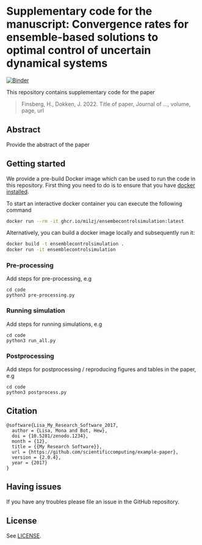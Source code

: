 # Supplementary code for the manuscript: Convergence rates for ensemble-based solutions to optimal control of uncertain dynamical systems
[![Binder](https://mybinder.org/badge_logo.svg)](https://mybinder.org/v2/gh/scientificcomputing/example-paper/HEAD)

This repository contains supplementary code for the paper
> Finsberg, H., Dokken, J. 2022.
> Title of paper, Journal of ..., volume, page, url


## Abstract
Provide the abstract of the paper

## Getting started

We provide a pre-build Docker image which can be used to run the code in this repository. First thing you need to do is to ensure that you have [docker installed](https://docs.docker.com/get-docker/).

To start an interactive docker container you can execute the following command

```bash
docker run --rm -it ghcr.io/milzj/ensembecontrolsimulation:latest
```

Alternatively, you can build a docker image locally and subsequently run it:

```bash
docker build -t ensemblecontrolsimulation .
docker run -it ensemblecontrolsimulation
```

### Pre-processing
Add steps for pre-processing, e.g

```
cd code
python3 pre-processing.py
```

### Running simulation
Add steps for running simulations, e.g

```
cd code
python3 run_all.py
```


### Postprocessing
Add steps for postprocessing / reproducing figures and tables in the paper, e.g

```
cd code
python3 postprocess.py
```

## Citation

```
@software{Lisa_My_Research_Software_2017,
  author = {Lisa, Mona and Bot, Hew},
  doi = {10.5281/zenodo.1234},
  month = {12},
  title = {{My Research Software}},
  url = {https://github.com/scientificcomputing/example-paper},
  version = {2.0.4},
  year = {2017}
}
```


## Having issues
If you have any troubles please file an issue in the GitHub repository.

## License

See [LICENSE](LICENSE).
